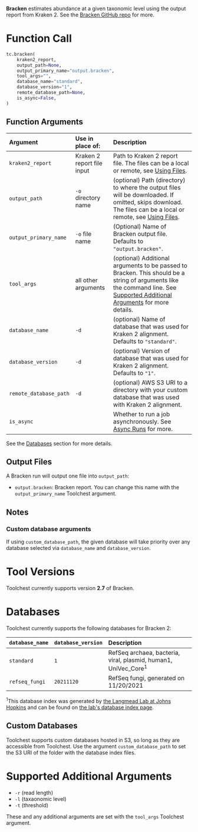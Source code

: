 **Bracken** estimates abundance at a given taxonomic level using the output report from Kraken 2. See the 
[Bracken GitHub repo](https://github.com/jenniferlu717/Bracken/) for more.

# Function Call

```python
tc.bracken(
  	kraken2_report,
  	output_path=None,
    output_primary_name="output.bracken",
  	tool_args="",
  	database_name="standard",
  	database_version="1",
  	remote_database_path=None,
  	is_async=False,
)
```

## Function Arguments

| Argument               | Use in place of:           | Description                                                                                                                                                                                                                                             |
| :--------------------- | :------------------------- | :------------------------------------------------------------------------------------------------------------------------------------------------------------------------------------------------------------------------------------------------------ |
| `kraken2_report`       | Kraken 2 report file input | Path to Kraken 2 report file. The files can be a local or remote, see [Using Files](../../getting-started/using-files.md).                                                                                                      |
| `output_path`          | `-o` directory name        | (optional) Path (directory) to where the output files will be downloaded. If omitted, skips download. The files can be a local or remote, see [Using Files](../../getting-started/using-files.md).                              |
| `output_primary_name`  | `-o` file name             | (Optional) Name of Bracken output file. Defaults to `"output.bracken"`.                                                                                                                                                                                 |
| `tool_args`            | all other arguments        | (optional) Additional arguments to be passed to Bracken. This should be a string of arguments like the command line. See [Supported Additional Arguments](#supported-additional-arguments) for more details. |
| `database_name`        | `-d`                       | (optional) Name of database that was used for Kraken 2 alignment. Defaults to `"standard"`.                                                                                                                                                             |
| `database_version`     | `-d`                       | (optional) Version of database that was used for Kraken 2 alignment. Defaults to `"1"`.                                                                                                                                                                 |
| `remote_database_path` | `-d`                       | (optional) AWS S3 URI to a directory with your custom database that was used with Kraken 2 alignment.                                                                                                                                                   |
| `is_async`             |                            | Whether to run a job asynchronously.  See [Async Runs](../../feature-reference/async-runs.md) for more.                                                                                                                                                                 |

See the [Databases](#databases) section for more details.

## Output Files

A Bracken run will output one file into `output_path`:

- `output.bracken`: Bracken report. You can change this name with the `output_primary_name` Toolchest argument.

## Notes

### Custom database arguments

If using `custom_database_path`, the given database will take priority over any database selected via `database_name` and `database_version`.

# Tool Versions

Toolchest currently supports version **2.7** of Bracken.

# Databases

Toolchest currently supports the following databases for Bracken 2:

| `database_name` | `database_version` | Description                                                               |
| :-------------- | :----------------- | :------------------------------------------------------------------------ |
| `standard`      | `1`                | RefSeq archaea, bacteria, viral, plasmid, human1, UniVec_Core<sup>1</sup> |
| `refseq_fungi`  | `20211120`         | RefSeq fungi, generated on 11/20/2021                                     |

<sup>1</sup>This database index was generated by [the Langmead Lab at Johns Hopkins](https://langmead-lab.org/) and can be found on [the lab's database index page](https://benlangmead.github.io/aws-indexes/k2).

## Custom Databases

Toolchest supports custom databases hosted in S3, so long as they are accessible from Toolchest. Use the argument 
`custom_database_path` to set the S3 URI of the folder with the database index files.

# Supported Additional Arguments

- `-r` (read length)
- `-l` (taxaonomic level)
- `-t` (threshold)

These and any additional arguments are set with the `tool_args` Toolchest argument.